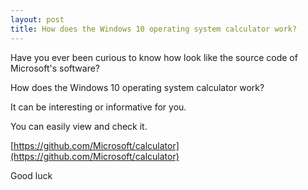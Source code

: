 ```yaml
---
layout: post
title: How does the Windows 10 operating system calculator work?
---
```


Have you ever been curious to know how look like the source code of Microsoft's software?

How does the Windows 10 operating system calculator work?

It can be interesting or informative for you.

You can easily view and check it.

[https://github.com/Microsoft/calculator](https://github.com/Microsoft/calculator)

Good luck
